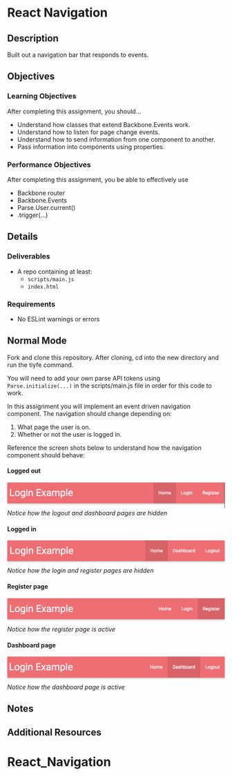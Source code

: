 # React Navigation

## Description
Built out a navigation bar that responds to events.


## Objectives

### Learning Objectives

After completing this assignment, you should…

* Understand how classes that extend Backbone.Events work.
* Understand how to listen for page change events.
* Understand how to send information from one component to another.
* Pass information into components using properties.


### Performance Objectives

After completing this assignment, you be able to effectively use

* Backbone router
* Backbone.Events
* Parse.User.current()
* .trigger(...)



## Details

### Deliverables

* A repo containing at least:
  * `scripts/main.js`
  * `index.html`

### Requirements

* No ESLint warnings or errors


## Normal Mode
Fork and clone this repository. After cloning, cd into the new directory and run the tiyfe command.

You will need to add your own parse API tokens using `Parse.initialize(...)` in the scripts/main.js file in order for this code to work.

In this assignment you will implement an event driven navigation component. The navigation should change depending on:

1. What page the user is on.
2. Whether or not the user is logged in.

Reference the screen shots below to understand how the navigation component should behave:

#### Logged out
![logged out](images/loggedout.jpg)
*Notice how the logout and dashboard pages are hidden*

#### Logged in
![logged in](images/loggedin.jpg)
*Notice how the login and register pages are hidden*

#### Register page
![register](images/register.jpg)
*Notice how the register page is active*

#### Dashboard page
![dashboard](images/dashboard.jpg)
*Notice how the dashboard page is active*

## Notes

## Additional Resources

# React_Navigation
